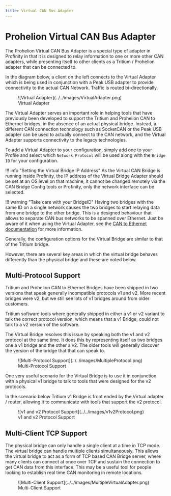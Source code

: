 ```yaml
---
title: Virtual CAN Bus Adapter
---
```


# Prohelion Virtual CAN Bus Adapter

The Prohelion Virtual CAN Bus Adapter is a special type of adapter in Profinity in that it is designed to relay information to one or more other CAN adapters, while presenting itself to other clients as a Tritium / Prohelion adapter that can be connected to.

In the diagram below, a client on the left connects to the Virtual Adapter which is being used in conjunction with a Peak USB adapter to provide connectivity to the actual CAN Network.  Traffic is routed bi-directionally.

<figure markdown>
![Virtual Adapter](../../images/VirtualAdapter.png)
<figcaption>Virtual Adapter</figcaption>
</figure>

The Virtual Adapter serves an important role in helping tools that have previously been developed to support the Tritium and Prohelion CAN to Ethernet bridges, in the absence of an actual physical bridge. Instead, a different CAN connection technology such as SocketCAN or the Peak USB adapter can be used to actually connect to the CAN network, and the Virtual Adapter supports connectivity to the legacy technologies.

To add a Virtual Adapter to your configuration, simply add one to your Profile and select which `Network Protocol` will be used along with the `Bridge ID` for your configuration.

!!! info "Setting the Virtual Bridge IP Address"
    As the Virtual CAN Bridge is running inside Profinity, the IP address of the Virtual Bridge Adapter should be set at an OS level on that machine, it cannot be changed remotely via the CAN Bridge Config tools or Profinity, only the network interface can be selected.

!!! warning "Take care with your BridgeID"
    Having two bridges with the same ID on a single network causes the two bridges to start relaying data from one bridge to the other bridge.  This is a designed behaviour that allows to separate CAN bus networks to be spanned over Ethernet.  Just be aware of it when using the Virtual Adapter, see the [CAN to Ethernet documentation](../../../../CAN_Bridge/User_Manual/index.md)</a> for more information.

Generally, the configuration options for the Virtual Bridge are similar to that of the Tritium bridge.  

However, there are several key areas in which the virtual bridge behaves differently than the physical bridge and these are noted below.

## Multi-Protocol Support

Tritium and Prohelion CAN to Ethernet Bridges have been shipped in two versions that speak generally incompatible protocols v1 and v2.  More recent bridges were v2, but we still see lots of v1 bridges around from older customers. 

Tritium software tools where generally shipped in either a v1 or v2 variant to talk the correct protocol version, which means that a v1 Bridge, could not talk to a v2 version of the software.

The Virtual Bridge resolves this issue by speaking both the v1 and v2 protocol at the same time.  It does this by representing itself as two bridges one a v1 bridge and the other a v2.  The older tools will generally discover the version of the bridge that that can speak to.

<figure markdown>
![Multi-Protocol Support](../../images/MultipleProtocol.png)
<figcaption>Multi-Protocol Support</figcaption>
</figure>

One very useful scenario for the Virtual Bridge is to use it in conjunction with a physical v1 bridge to talk to tools that were designed for the v2 protocols.  

In the scenario below Tritium v1 Bridge is front ended by the Virtual adapter / router, allowing it to communicate with tools that support the v2 protocol.

<figure markdown>
![v1 and v2 Protocol Support](../../images/v1v2Protocol.png)
<figcaption>v1 and v2 Protocol Support</figcaption>
</figure>

## Multi-Client TCP Support

The physical bridge can only handle a single client at a time in TCP mode.  The virtual bridge can handle multiple clients simultaneously.  This allows the virtual bridge to act as a form of TCP based CAN Bridge server, where many clients can connect at once over TCP and sustain the connection to get CAN data from this interface.  This may be a useful tool for people looking to establish real time CAN monitoring in remote locations.

<figure markdown>
![Multi-Client Support](../../images/MultipleVirtualAdapter.png)
<figcaption>Multi-Client Support</figcaption>
</figure>


